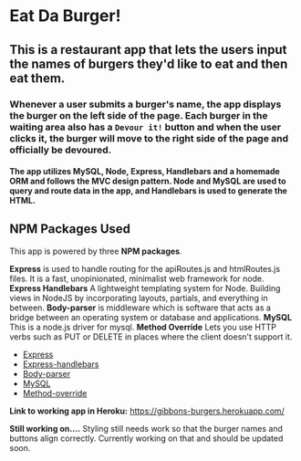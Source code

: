# Eat Da Burger!

## This is a restaurant app that lets the users input the names of burgers they'd like to eat and then eat them.

### Whenever a user submits a burger's name, the app displays the burger on the left side of the page. Each burger in the waiting area also has a `Devour it!` button and when the user clicks it, the burger will move to the right side of the page and officially be devoured.

#### The app utilizes MySQL, Node, Express, Handlebars and a homemade ORM and follows the MVC design pattern. Node and MySQL are used to query and route data in the app, and Handlebars is used to generate the HTML.

## NPM Packages Used

This app is powered by three **NPM packages**.

**Express** is used to handle routing for the apiRoutes.js and htmlRoutes.js files. It is a fast, unopinionated, minimalist web framework for node.
**Express Handlebars** A lightweight templating system for Node. Building views in NodeJS by incorporating layouts, partials, and everything in between.
**Body-parser** is middleware which is software that acts as a bridge between an operating system or database and applications.
**MySQL** This is a node.js driver for mysql.
**Method Override** Lets you use HTTP verbs such as PUT or DELETE in places where the client doesn't support it.

   * [Express](https://www.npmjs.com/package/express)
   * [Express-handlebars](https://www.npmjs.com/package/express-handlebars)
   * [Body-parser](https://www.npmjs.com/package/body-parser)
   * [MySQL](https://www.npmjs.com/package/mysql)
   * [Method-override](https://www.npmjs.com/package/mysql)


**Link to working app in Heroku:** https://gibbons-burgers.herokuapp.com/

**Still working on....**
Styling still needs work so that the burger names and buttons align correctly. Currently working on that and should be updated soon.

